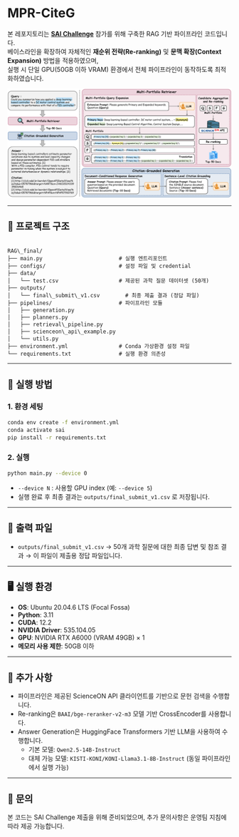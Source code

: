 # MPR-CiteG
본 레포지토리는 [**SAI Challenge**](https://www.kaggle.com/competitions/sai-challenge/overview) 참가를 위해 구축한 RAG 기반 파이프라인 코드입니다.  
베이스라인을 확장하여 자체적인 **재순위 전략(Re-ranking)** 및 **문맥 확장(Context Expansion)** 방법을 적용하였으며,  
실행 시 단일 GPU(50GB 이하 VRAM) 환경에서 전체 파이프라인이 동작하도록 최적화하였습니다.

<p align="center">
  <img src="framework_figure_final.png" alt="Framework" width="1000"/>
</p>

---

## 📂 프로젝트 구조

```

RAG\_final/
├── main.py                        # 실행 엔트리포인트
├── configs/                       # 설정 파일 및 credential
├── data/
│   └── test.csv                   # 제공된 과학 질문 데이터셋 (50개)
├── outputs/
│   └── final\_submit\_v1.csv        # 최종 제출 결과 (정답 파일)
├── pipelines/                     # 파이프라인 모듈
│   ├── generation.py
│   ├── planners.py
│   ├── retrieval\_pipeline.py
│   ├── scienceon\_api\_example.py
│   └── utils.py
├── environment.yml                # Conda 가상환경 설정 파일 
└── requirements.txt               # 실행 환경 의존성

````

---

## 🚀 실행 방법

### 1. 환경 세팅
```bash
conda env create -f environment.yml
conda activate sai
pip install -r requirements.txt
````

### 2. 실행

```bash
python main.py --device 0
```

* `--device N` : 사용할 GPU index (예: `--device 5`)
* 실행 완료 후 최종 결과는 `outputs/final_submit_v1.csv` 로 저장됩니다.

---

## 📑 출력 파일

* `outputs/final_submit_v1.csv`
  → 50개 과학 질문에 대한 최종 답변 및 참조 결과
  → 이 파일이 제출용 정답 파일입니다.

---

## 🖥️ 실행 환경

* **OS**: Ubuntu 20.04.6 LTS (Focal Fossa)
* **Python**: 3.11
* **CUDA**: 12.2
* **NVIDIA Driver**: 535.104.05
* **GPU**: NVIDIA RTX A6000 (VRAM 49GB) × 1
* **메모리 사용 제한**: 50GB 이하

---

## 📝 추가 사항

* 파이프라인은 제공된 ScienceON API 클라이언트를 기반으로 문헌 검색을 수행합니다.  
* Re-ranking은 `BAAI/bge-reranker-v2-m3` 모델 기반 CrossEncoder를 사용합니다.  
* Answer Generation은 HuggingFace Transformers 기반 LLM을 사용하여 수행합니다.  
  - 기본 모델: `Qwen2.5-14B-Instruct`  
  - 대체 가능 모델: `KISTI-KONI/KONI-Llama3.1-8B-Instruct` (동일 파이프라인에서 실행 가능)

---

## 📧 문의

본 코드는 SAI Challenge 제출을 위해 준비되었으며,
추가 문의사항은 운영팀 지침에 따라 제공 가능합니다.
